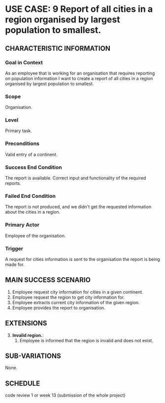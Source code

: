 # USE CASE: 9 Report of all cities in a region organised by largest population to smallest.

## CHARACTERISTIC INFORMATION

### Goal in Context

As an employee that is working for an organisation that requires reporting on population information I want to create a report of all cities in a region organised by largest population to smallest.

### Scope

Organisation.

### Level

Primary task.

### Preconditions

Valid entry of a continent.

### Success End Condition

The report is available. Correct input and functionality of the required reports.

### Failed End Condition

The report is not produced, and we didn't get the requested information about the cities in a region.

### Primary Actor

Employee of the organisation.

### Trigger

A request for cities information is sent to the organisation the report is being made for.

## MAIN SUCCESS SCENARIO

1. Employee request city information for cities in a given continent.
2. Employee request the region to get city information for.
3. Employee extracts current city information of the given region.
4. Employee provides the report to organisation.

## EXTENSIONS

3. **Invalid region.**:
   1. Employee is informed that the region is invalid and does not exist.

## SUB-VARIATIONS

None.

## SCHEDULE

code review 1 or week 13 (submission of the whole project)